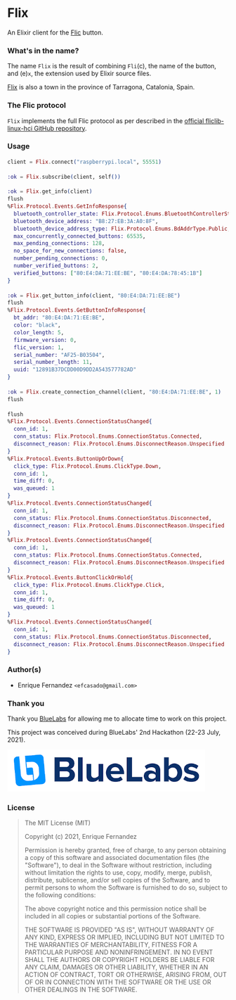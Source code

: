 # Flix

An Elixir client for the [Flic](https://flic.io/) button.

### What's in the name?

The name `Flix` is the result of combining `Fli`(c), the name of the button, and
(e)`x`, the extension used by Elixir source files.

[Flix](https://en.wikipedia.org/wiki/Flix) is also a town in the province of
Tarragona, Catalonia, Spain.


### The Flic protocol

`Flix` implements the full Flic protocol as per described in the
[official fliclib-linux-hci GitHub repository](https://github.com/50ButtonsEach/fliclib-linux-hci/blob/master/ProtocolDocumentation.md).


### Usage

```elixir
client = Flix.connect("raspberrypi.local", 55551)

:ok = Flix.subscribe(client, self())

:ok = Flix.get_info(client)
flush
%Flix.Protocol.Events.GetInfoResponse{
  bluetooth_controller_state: Flix.Protocol.Enums.BluetoothControllerState.Attached,
  bluetooth_device_address: "B8:27:EB:3A:A0:8F",
  bluetooth_device_address_type: Flix.Protocol.Enums.BdAddrType.Public,
  max_concurrently_connected_buttons: 65535,
  max_pending_connections: 128,
  no_space_for_new_connections: false,
  number_pending_connections: 0,
  number_verified_buttons: 2,
  verified_buttons: ["80:E4:DA:71:EE:BE", "80:E4:DA:78:45:1B"]
}

:ok = Flix.get_button_info(client, "80:E4:DA:71:EE:BE")
flush
%Flix.Protocol.Events.GetButtonInfoResponse{
  bt_addr: "80:E4:DA:71:EE:BE",
  color: "black",
  color_length: 5,
  firmware_version: 0,
  flic_version: 1,
  serial_number: "AF25-B03504",
  serial_number_length: 11,
  uuid: "12891B37DCDD00D9DD2A543577782AD"
}

:ok = Flix.create_connection_channel(client, "80:E4:DA:71:EE:BE", 1)
flush

flush
%Flix.Protocol.Events.ConnectionStatusChanged{
  conn_id: 1,
  conn_status: Flix.Protocol.Enums.ConnectionStatus.Connected,
  disconnect_reason: Flix.Protocol.Enums.DisconnectReason.Unspecified
}
%Flix.Protocol.Events.ButtonUpOrDown{
  click_type: Flix.Protocol.Enums.ClickType.Down,
  conn_id: 1,
  time_diff: 0,
  was_queued: 1
}
%Flix.Protocol.Events.ConnectionStatusChanged{
  conn_id: 1,
  conn_status: Flix.Protocol.Enums.ConnectionStatus.Disconnected,
  disconnect_reason: Flix.Protocol.Enums.DisconnectReason.Unspecified
}
%Flix.Protocol.Events.ConnectionStatusChanged{
  conn_id: 1,
  conn_status: Flix.Protocol.Enums.ConnectionStatus.Connected,
  disconnect_reason: Flix.Protocol.Enums.DisconnectReason.Unspecified
}
%Flix.Protocol.Events.ButtonClickOrHold{
  click_type: Flix.Protocol.Enums.ClickType.Click,
  conn_id: 1,
  time_diff: 0,
  was_queued: 1
}
%Flix.Protocol.Events.ConnectionStatusChanged{
  conn_id: 1,
  conn_status: Flix.Protocol.Enums.ConnectionStatus.Disconnected,
  disconnect_reason: Flix.Protocol.Enums.DisconnectReason.Unspecified
}
```


### Author(s)

- Enrique Fernandez `<efcasado@gmail.com>`


### Thank you

Thank you [BlueLabs](https://www.bluelabs.eu/) for allowing me to allocate time
to work on this project.

This project was conceived during BlueLabs' 2nd Hackathon (22-23 July, 2021).

![BlueLaps](images/bluelabs-logo.png?raw=true "BlueLabs")


### License

> The MIT License (MIT)
>
> Copyright (c) 2021, Enrique Fernandez
>
> Permission is hereby granted, free of charge, to any person obtaining a copy
> of this software and associated documentation files (the "Software"), to deal
> in the Software without restriction, including without limitation the rights
> to use, copy, modify, merge, publish, distribute, sublicense, and/or sell
> copies of the Software, and to permit persons to whom the Software is
> furnished to do so, subject to the following conditions:
>
> The above copyright notice and this permission notice shall be included in
> all copies or substantial portions of the Software.
>
> THE SOFTWARE IS PROVIDED "AS IS", WITHOUT WARRANTY OF ANY KIND, EXPRESS OR
> IMPLIED, INCLUDING BUT NOT LIMITED TO THE WARRANTIES OF MERCHANTABILITY,
> FITNESS FOR A PARTICULAR PURPOSE AND NONINFRINGEMENT. IN NO EVENT SHALL THE
> AUTHORS OR COPYRIGHT HOLDERS BE LIABLE FOR ANY CLAIM, DAMAGES OR OTHER
> LIABILITY, WHETHER IN AN ACTION OF CONTRACT, TORT OR OTHERWISE, ARISING FROM,
> OUT OF OR IN CONNECTION WITH THE SOFTWARE OR THE USE OR OTHER DEALINGS IN
> THE SOFTWARE.